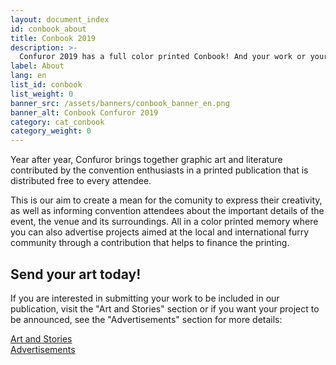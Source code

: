 ```yaml
---
layout: document_index
id: conbook_about
title: Conbook 2019
description: >-
  Confuror 2019 has a full color printed Conbook! And your work or your project can be inside.
label: About
lang: en
list_id: conbook
list_weight: 0
banner_src: /assets/banners/conbook_banner_en.png
banner_alt: Conbook Confuror 2019
category: cat_conbook
category_weight: 0
---
```


Year after year, Confuror brings together graphic art and literature contributed by the convention enthusiasts in a printed publication that is distributed free to every attendee.

This is our aim to create a mean for the comunity to express their creativity, as well as informing convention attendees about the important details of the event, the venue and its surroundings. All in a color printed memory where you can also advertise projects aimed at the local and international furry community through a contribution that helps to finance the printing.

## Send your art today!

If you are interested in submitting your work to be included in our publication, visit the "Art and Stories" section or if you want your project to be announced, see the "Advertisements" section for more details:

<div class="container text-center">
  <div class="row">
    <div class="col-6">
      <a href="/en/conbook/contents" class="btn btn-primary btn-block">Art and Stories</a>
    </div>
    <div class="col-6">
      <a href="/en/conbook/ads" class="btn btn-primary btn-block">Advertisements</a>
    </div>
  </div>
</div>